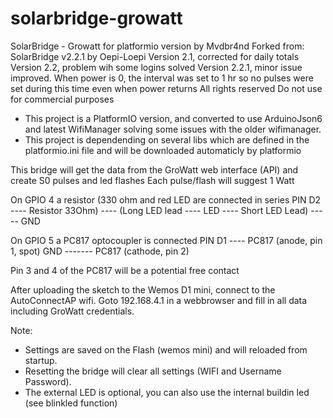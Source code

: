 # solarbridge-growatt

SolarBridge - Growatt for platformio version by Mvdbr4nd
Forked from: SolarBridge v2.2.1 by Oepi-Loepi
    Version 2.1, corrected for daily totals
    Version 2.2, problem wih some logins solved
    Version 2.2.1, minor issue improved. When power is 0, the interval was set to 1 hr so no pulses were set during this time even when power returns
    All rights reserved
    Do not use for commercial purposes

- This project is a PlatformIO version, and converted to use ArduinoJson6 and latest WifiManager solving some issues with the older wifimanager.
- This project is dependending on several libs which are defined in the platformio.ini file and will be downloaded automaticly by platformio

This bridge will get the data from the GroWatt web interface (API) and create S0 pulses and led flashes
Each pulse/flash will suggest 1 Watt

On GPIO 4 a resistor (330 ohm and red LED are connected in series 
PIN D2 ----  Resistor 33Ohm) ---- (Long LED lead ---- LED ---- Short LED Lead) ----- GND
 
On GPIO 5 a PC817 optocoupler is connected
PIN D1 ----  PC817 (anode, pin 1, spot)
GND -------  PC817 (cathode, pin 2)
 
Pin 3 and 4 of the PC817 will be a potential free contact
 
After uploading the sketch to the Wemos D1 mini, connect to the AutoConnectAP wifi. 
Goto 192.168.4.1 in a webbrowser and fill in all data including GroWatt credentials.

Note:
- Settings are saved on the Flash (wemos mini) and will reloaded from startup. 
- Resetting the bridge will clear all settings (WIFI and Username Password).
- The external LED is optional, you can also use the internal buildin led (see blinkled function)
